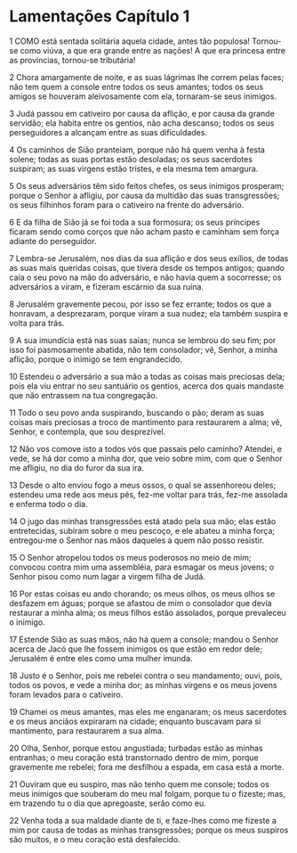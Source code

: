 # Lamentações Capítulo 1

1	COMO está sentada solitária aquela cidade, antes tão populosa! Tornou-se como viúva, a que era grande entre as nações! A que era princesa entre as províncias, tornou-se tributária!

2	Chora amargamente de noite, e as suas lágrimas lhe correm pelas faces; não tem quem a console entre todos os seus amantes; todos os seus amigos se houveram aleivosamente com ela, tornaram-se seus inimigos.

3	Judá passou em cativeiro por causa da aflição, e por causa da grande servidão; ela habita entre os gentios, não acha descanso; todos os seus perseguidores a alcançam entre as suas dificuldades.

4	Os caminhos de Sião pranteiam, porque não há quem venha à festa solene; todas as suas portas estão desoladas; os seus sacerdotes suspiram; as suas virgens estão tristes, e ela mesma tem amargura.

5	Os seus adversários têm sido feitos chefes, os seus inimigos prosperam; porque o Senhor a afligiu, por causa da multidão das suas transgressões; os seus filhinhos foram para o cativeiro na frente do adversário.

6	E da filha de Sião já se foi toda a sua formosura; os seus príncipes ficaram sendo como corços que não acham pasto e caminham sem força adiante do perseguidor.

7	Lembra-se Jerusalém, nos dias da sua aflição e dos seus exílios, de todas as suas mais queridas coisas, que tivera desde os tempos antigos; quando caía o seu povo na mão do adversário, e não havia quem a socorresse; os adversários a viram, e fizeram escárnio da sua ruína.

8	Jerusalém gravemente pecou, por isso se fez errante; todos os que a honravam, a desprezaram, porque viram a sua nudez; ela também suspira e volta para trás.

9	A sua imundícia está nas suas saias; nunca se lembrou do seu fim; por isso foi pasmosamente abatida, não tem consolador; vê, Senhor, a minha aflição, porque o inimigo se tem engrandecido.

10	Estendeu o adversário a sua mão a todas as coisas mais preciosas dela; pois ela viu entrar no seu santuário os gentios, acerca dos quais mandaste que não entrassem na tua congregação.

11	Todo o seu povo anda suspirando, buscando o pão; deram as suas coisas mais preciosas a troco de mantimento para restaurarem a alma; vê, Senhor, e contempla, que sou desprezível.

12	Não vos comove isto a todos vós que passais pelo caminho? Atendei, e vede, se há dor como a minha dor, que veio sobre mim, com que o Senhor me afligiu, no dia do furor da sua ira.

13	Desde o alto enviou fogo a meus ossos, o qual se assenhoreou deles; estendeu uma rede aos meus pés, fez-me voltar para trás, fez-me assolada e enferma todo o dia.

14	O jugo das minhas transgressões está atado pela sua mão; elas estão entretecidas, subiram sobre o meu pescoço, e ele abateu a minha força; entregou-me o Senhor nas mãos daqueles a quem não posso resistir.

15	O Senhor atropelou todos os meus poderosos no meio de mim; convocou contra mim uma assembléia, para esmagar os meus jovens; o Senhor pisou como num lagar a virgem filha de Judá.

16	Por estas coisas eu ando chorando; os meus olhos, os meus olhos se desfazem em águas; porque se afastou de mim o consolador que devia restaurar a minha alma; os meus filhos estão assolados, porque prevaleceu o inimigo.

17	Estende Sião as suas mãos, não há quem a console; mandou o Senhor acerca de Jacó que lhe fossem inimigos os que estão em redor dele; Jerusalém é entre eles como uma mulher imunda.

18	Justo é o Senhor, pois me rebelei contra o seu mandamento; ouvi, pois, todos os povos, e vede a minha dor; as minhas virgens e os meus jovens foram levados para o cativeiro.

19	Chamei os meus amantes, mas eles me enganaram; os meus sacerdotes e os meus anciãos expiraram na cidade; enquanto buscavam para si mantimento, para restaurarem a sua alma.

20	Olha, Senhor, porque estou angustiada; turbadas estão as minhas entranhas; o meu coração está transtornado dentro de mim, porque gravemente me rebelei; fora me desfilhou a espada, em casa está a morte.

21	Ouviram que eu suspiro, mas não tenho quem me console; todos os meus inimigos que souberam do meu mal folgam, porque tu o fizeste; mas, em trazendo tu o dia que apregoaste, serão como eu.

22	Venha toda a sua maldade diante de ti, e faze-lhes como me fizeste a mim por causa de todas as minhas transgressões; porque os meus suspiros são muitos, e o meu coração está desfalecido.

